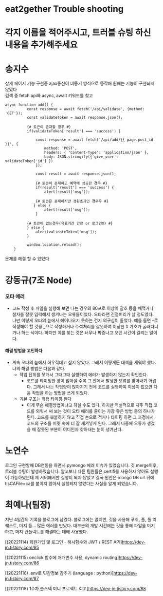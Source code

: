 # eat2gether Trouble shooting


# 각지 이름을 적어주시고, 트러블 슈팅 하신 내용을 추가해주세요

# 송지수

상세 페이지 기능 구현중 ajax통신이 비동기 방식으로 동작해 
원해는 기능이 구현되지 않았다<br>
검색 중 fetch api와 async, await 키워드를 찾고<br>

    async function add() {
              const response = await fetch('/api/validate', {method: 'GET'});
              const validateToken = await response.json();

              {# 토큰이 존재할 경우 #}
              if(validateToken['result'] === 'success') {

                  const response = await fetch('/api/add/{{ page.post_id }}', {
                      method: 'POST',
                      headers: { 'Content-Type': 'application/json' },
                      body: JSON.stringify({'give_user': validateToken['id'] })
                  });

                  const result = await response.json();

                  {# 토큰이 존재하고 예약에 성공한 경우 #}
                  if(result['result'] === 'success') {
                      alert(result['msg']);

                  {# 토큰은 존재하지만 정원초과인 경우우 #}
                 } else {
                      alert(result['msg']);
                  }

              {# 토큰이 없는경우(유효기간 만료 or 로그인X) #}
              } else {
                  alert(validateToken['msg']);
              }

              window.location.reload();
        }

문제를 해결 할 수 있었다 


# 강동규(7조 Node)
### 오타 에러
* 코드 작성 후 파일을 실행해 보면 나는 경우의 80프로 이상이 괄호 등을 빼먹거나 철자를 잘못 입력해서 생겨나는 오류들이었다. 오타라면 진절머리가 날 정도였다. 나만 이렇게 오타의 늪에서 헤어나오지 못하는 건지 의구심이 들었다. 예를 들면 -로 작성해야 할 것을 _으로 작성하거나 주석처리를 잘못하여 이상한 # 기호가 굴러다니거나 하는 식이다. 하지만 이를  찾는 것은 너무나 짜증나고 오랜 시간이 걸리는 일이다. 
#### 해결 방법을 고민하다
* 계속 오타의 늪에서 허우적대고 싶지 않았다. 그래서 어떻게든 대책을 세워야 했다. 나의 해결 방법은 다음과 같다.
     - 작업 단위를 쪼개서 그때그때 실행하여 에러가 발생하지 않는지 확인한다.
        - 코드를 타이핑한 양이 많아질 수록 그 안에서 발생한 오류를 찾아내기 어렵다. 그래서 나는 작업양이 많아지기 전에 코드를 실행하여 이상이 없으면 다음 작업을 하는 방법을 쓰게 되었다. 
     - 기본 구조는 직접 타이핑 한다
        - 이게 무슨 해결방법이냐고 하실 수도 있다. 하지만 역설적으로 자주 직접 코드를 외워서 써 보는 것이 오타 에러를 줄이는 가장 좋은 방법 중의 하나가 된다. 코드를 복붙하지 않고 직접 손으로 적거나 타이핑 하면 그 과정에서 코드의 구조를 머릿 속에 더 잘 새겨넣게 된다. 그래서 나중에 오류가 생겼을 때 잘못된 부분이 어디인지 찾아내는 눈이 생겨난다. 
        
        
# 노연수
로그인 구현할때 DB연동을 하면서 pymongo 에러 이슈가 있었습니다. 깃 merge이후, 트러블 슈팅이 발생하였습니다. 알고보니 다른 팀원들은 certifi를 사용하지 않아도 실행이 가능하였는데 제 서버에서만 실행이 되지 않았고 결국 원인은 mongo DB url 뒤에 tlsCAFile=ca를 붙이지 않아서 실행되지 않았다는 사실을 알게 되었습니다. 


# 최예나(팀장)
지난 4일간의 기록을 블로그에 남겼다.
블로그에는 없지만, 깃을 사용해 푸쉬, 풀, 풀 리퀘스트, 머지 등... 많은 에러를 만났다. 대부분의 개발 시간에는 깃을 통해 파일을 머지하고, 머지 컨플릭트를 해결하는 데에 사용했다.

[(20221114) 회원가입 및 로그인 - 해시함수와 JWT / REST API]https://dev-jn.tistory.com/85

[(20221115) onclick 함수에 매개변수 사용, dynamic routing]https://dev-jn.tistory.com/86

[(20221116) .env로 민감정보 감추기 (language : python)]https://dev-jn.tistory.com/87

[(20221118) 1주차 풀스택 미니 프로젝트 회고]https://dev-jn.tistory.com/88
